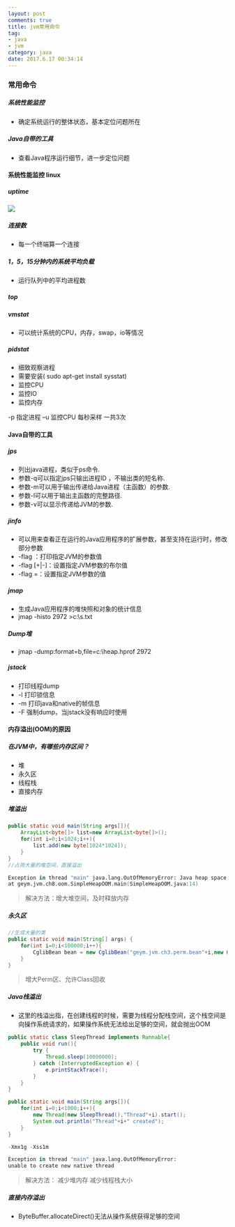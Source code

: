 ```yaml
---
layout: post
comments: true
title: jvm常用命令
tag: 
- java
- jvm
category: java
date: 2017.6.17 00:34:14 
---
```


### 常用命令

##### 系统性能监控
  - 确定系统运行的整体状态，基本定位问题所在
##### Java自带的工具
  - 查看Java程序运行细节，进一步定位问题

#### 系统性能监控 linux

##### uptime

![](http://ni484sha.com/images/xn1.png)


##### 连接数
- 每一个终端算一个连接
##### 1，5，15分钟内的系统平均负载
- 运行队列中的平均进程数

##### top

##### vmstat 
  - 可以统计系统的CPU，内存，swap，io等情况

##### pidstat
  - 细致观察进程
  - 需要安装( sudo apt-get install sysstat)
  - 监控CPU
  - 监控IO
  - 监控内存

-p 指定进程 –u 监控CPU 每秒采样 一共3次

#### Java自带的工具

##### jps
  - 列出java进程，类似于ps命令.
  - 参数-q可以指定jps只输出进程ID ，不输出类的短名称.
  - 参数-m可以用于输出传递给Java进程（主函数）的参数.
  - 参数-l可以用于输出主函数的完整路径.
  - 参数-v可以显示传递给JVM的参数.

##### jinfo
  - 可以用来查看正在运行的Java应用程序的扩展参数，甚至支持在运行时，修改部分参数
  - -flag <name>：打印指定JVM的参数值
  - -flag [+|-]<name>：设置指定JVM参数的布尔值
  - -flag <name>=<value>：设置指定JVM参数的值

##### jmap	
  - 生成Java应用程序的堆快照和对象的统计信息
  - jmap -histo 2972 >c:\s.txt

##### Dump堆
  - jmap -dump:format=b,file=c:\heap.hprof 2972

##### jstack
  - 打印线程dump
  - -l 打印锁信息
  - -m 打印java和native的帧信息
  - -F 强制dump，当jstack没有响应时使用

#### 内存溢出(OOM)的原因

##### 在JVM中，有哪些内存区间？
  - 堆
  - 永久区
  - 线程栈
  - 直接内存

##### 堆溢出

```java
public static void main(String args[]){
    ArrayList<byte[]> list=new ArrayList<byte[]>();
    for(int i=0;i<1024;i++){
        list.add(new byte[1024*1024]);
    }
}
//占用大量的堆空间，直接溢出
```

```s
Exception in thread "main" java.lang.OutOfMemoryError: Java heap space
at geym.jvm.ch8.oom.SimpleHeapOOM.main(SimpleHeapOOM.java:14)
```

>解决方法：增大堆空间，及时释放内存

##### 永久区

```java
//生成大量的类
public static void main(String[] args) {
    for(int i=0;i<100000;i++){
        CglibBean bean = new CglibBean("geym.jvm.ch3.perm.bean"+i,new HashMap());
    }
}
```

>增大Perm区、允许Class回收

##### Java栈溢出
  - 这里的栈溢出指，在创建线程的时候，需要为线程分配栈空间，这个栈空间是向操作系统请求的，如果操作系统无法给出足够的空间，就会抛出OOM


```java
public static class SleepThread implements Runnable{
    public void run(){
        try {
            Thread.sleep(10000000);
        } catch (InterruptedException e) {
            e.printStackTrace();
        }
    }
}

public static void main(String args[]){
    for(int i=0;i<1000;i++){
        new Thread(new SleepThread(),"Thread"+i).start();
        System.out.println("Thread"+i+" created");
    }
}
```

```s
-Xmx1g -Xss1m
```

```s
Exception in thread "main" java.lang.OutOfMemoryError: 
unable to create new native thread
``` 

>解决方法：
减少堆内存
减少线程栈大小

##### 直接内存溢出
  - ByteBuffer.allocateDirect()无法从操作系统获得足够的空间
